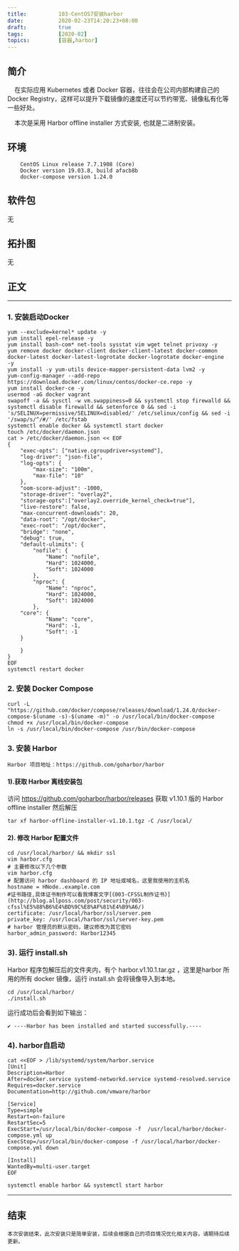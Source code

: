 ```yaml
---
title:          103-CentOS7安装harbor
date:           2020-02-23T14:20:23+08:00
draft:          true
tags:           [2020-02]
topics:         [容器,harbor]
---
```



## 简介

&nbsp;&nbsp;&nbsp;&nbsp;在实际应用 Kubernetes 或者 Docker 容器，往往会在公司内部构建自己的 Docker Registry，这样可以提升下载镜像的速度还可以节约带宽、镜像私有化等一些好处。

&nbsp;&nbsp;&nbsp;&nbsp;本次是采用 Harbor offline installer 方式安装, 也就是二进制安装。
<!--more-->
## 环境

        CentOS Linux release 7.7.1908 (Core)
        Docker version 19.03.8, build afacb8b
        docker-compose version 1.24.0

## 软件包

无

## 拓扑图

无

## 正文
---

### 1. 安装启动Docker
   
    yum --exclude=kernel* update -y
    yum install epel-release -y
    yum install bash-com* net-tools sysstat vim wget telnet privoxy -y
    yum remove docker docker-client docker-client-latest docker-common docker-latest docker-latest-logrotate docker-logrotate docker-engine  -y
    yum install -y yum-utils device-mapper-persistent-data lvm2 -y
    yum-config-manager --add-repo https://download.docker.com/linux/centos/docker-ce.repo -y
    yum install docker-ce -y
    usermod -aG docker vagrant
    swapoff -a && sysctl -w vm.swappiness=0 && systemctl stop firewalld && systemctl disable firewalld && setenforce 0 && sed -i 's/SELINUX=permissive/SELINUX=disabled/' /etc/selinux/config && sed -i '/swap/s/^/#/' /etc/fstab
    systemctl enable docker && systemctl start docker
    touch /etc/docker/daemon.json
    cat > /etc/docker/daemon.json << EOF
    {
        "exec-opts": ["native.cgroupdriver=systemd"],
        "log-driver": "json-file",
        "log-opts": {
            "max-size": "100m",
            "max-file": "10"
        },
        "oom-score-adjust": -1000,
        "storage-driver": "overlay2",
        "storage-opts":["overlay2.override_kernel_check=true"],
        "live-restore": false,
        "max-concurrent-downloads": 20,
        "data-root": "/opt/docker",
        "exec-root": "/opt/docker",
        "bridge": "none",
        "debug": true,
        "default-ulimits": {
            "nofile": {
                "Name": "nofile",
                "Hard": 1024000,
                "Soft": 1024000
            },
            "nproc": {
                "Name": "nproc",
                "Hard": 1024000,
                "Soft": 1024000
            },
        "core": {
                "Name": "core",
                "Hard": -1,
                "Soft": -1    
        }

        }
    }
    EOF
    systemctl restart docker 

### 2. 安装 Docker Compose

    curl -L "https://github.com/docker/compose/releases/download/1.24.0/docker-compose-$(uname -s)-$(uname -m)" -o /usr/local/bin/docker-compose
    chmod +x /usr/local/bin/docker-compose
    ln -s /usr/local/bin/docker-compose /usr/bin/docker-compose

### 3. 安装 Harbor

    Harbor 项目地址：https://github.com/goharbor/harbor

#### 1).获取 Harbor 离线安装包

访问 https://github.com/goharbor/harbor/releases 获取 v1.10.1 版的 Harbor offline installer 然后解压


    tar xf harbor-offline-installer-v1.10.1.tgz -C /usr/local/

#### 2). 修改 Harbor 配置文件

    cd /usr/local/harbor/ && mkdir ssl
    vim harbor.cfg
    # 主要修改以下几个参数
    vim harbor.cfg
    # 配置访问 harbor dashboard 的 IP 地址或域名，这里我使用的主机名
    hostname = HNode..example.com
    #证书路径,具体证书制作可以看我博客文字[《003-CFSSL制作证书》](http://blog.allposs.com/post/security/003-cfssl%E5%88%B6%E4%BD%9C%E8%AF%81%E4%B9%A6/)
    certificate: /usr/local/harbor/ssl/server.pem
    private_key: /usr/local/harbor/ssl/server-key.pem
    # harbor 管理员的默认密码，建议修改为其它密码
    harbor_admin_password: Harbor12345

### 3). 运行 install.sh

Harbor 程序包解压后的文件夹内，有个 harbor.v1.10.1.tar.gz ，这里是harbor 所用的所有 docker 镜像，运行 install.sh 会将镜像导入到本地。

    cd /usr/local/harbor/
    ./install.sh

运行成功后会看到如下输出：

    ✔ ----Harbor has been installed and started successfully.----

### 4). harbor自启动

    cat <<EOF > /lib/systemd/system/harbor.service
    [Unit]
    Description=Harbor
    After=docker.service systemd-networkd.service systemd-resolved.service
    Requires=docker.service
    Documentation=http://github.com/vmware/harbor

    [Service]
    Type=simple
    Restart=on-failure
    RestartSec=5
    ExecStart=/usr/local/bin/docker-compose -f  /usr/local/harbor/docker-compose.yml up
    ExecStop=/usr/local/bin/docker-compose -f /usr/local/harbor/docker-compose.yml down

    [Install]
    WantedBy=multi-user.target
    EOF

    systemctl enable harbor && systemctl start harbor
    
---
## 结束
    本次安装结束，此次安装只是简单安装，后续会根据自己的项目情况优化相关内容，请期待后续更新。

